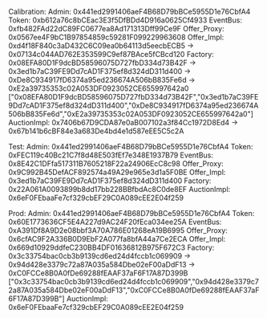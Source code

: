 Calibration:
Admin: 0x441ed2991406aeF4B68D79bBCe5955D1e76CbfA4
Token: 0xb612a76c8bCEac3E3f5DfBDd4D916a0625Cf4933
EventBus: 0xfb482FAd22dC89FC0677ea8Ad171313Dff99Ce9F
Offer_Proxy: 0x0567ee4F9bC1B97854859c59281F099229963608
Offer_Impl: 0xd4f18F840c3aD432C6C09ea0b64113d5eecbECB5 -> 0x07134c044AD762E353599C9ef87BAce5fCBcd120
Factory: 0x08EFA80D1F9dcBD58596075D727fbD334d73B42F -> 0x3ed1b7aC39FE9Dd7cAD1F375ef8d324dD311d400 -> 0xDe8C934917fD6374a95ed236674A506bB835Fe6d -> 0xE2a39735353c02A053DF0923052CE655997642a0
["0x08EFA80D1F9dcBD58596075D727fbD334d73B42F","0x3ed1b7aC39FE9Dd7cAD1F375ef8d324dD311d400","0xDe8C934917fD6374a95ed236674A506bB835Fe6d","0xE2a39735353c02A053DF0923052CE655997642a0"]
AuctionImpl: 0x7406b67D9CDA87e0aB007102a3f84Cc1972D8Ed4 -> 0x67b141b6cBF84e3a683De4bd4e1d587eEE5C5c2A

Test:
Admin: 0x441ed2991406aeF4B68D79bBCe5955D1e76CbfA4
Token: 0xFEC119c40Bc21C7f8d48E503fEf7e348E1937B79
EventBus: 0x8E42C1DFfa517311B7605218F22a24906EcC8c98
Offer_Proxy: 0x9C992B45DefACF892574a49A29e965e3d1a5F0BE
Offer_Impl: 0x3ed1b7aC39FE9Dd7cAD1F375ef8d324dD311d400
Factory: 0x22A061A0093899b8dd17bb228BBfbdAc8C0de8EF
AuctionImpl: 0x6eF0FEbaaFe7cf329cbEF29C0A089cEE2E04f259


Prod:
Admin: 0x441ed2991406aeF4B68D79bBCe5955D1e76CbfA4
Token: 0x60E1773636CF5E4A227d9AC24F20fEca034ee25A
EventBus: 0xA391Df8A9D2e08bbf3A70A786E01268eA19B6995
Offer_Proxy: 0x6cfAC9F2A336B0D9EbF2A077fa8bfA44a7Ce2ECA
Offer_Impl: 0x669d10929ddfeC230BB4DF01636812B975F672C3
Factory: 0x3c33754bac0cb3b9139cd6ed24d4fccb1c069909 -> 0x94d428e3379c72a87A035a584Dbe02eF00aDdF13 -> 0xC0FCCe8B0A0fDe69288fEAAF37aF6F17A87D399B
["0x3c33754bac0cb3b9139cd6ed24d4fccb1c069909","0x94d428e3379c72a87A035a584Dbe02eF00aDdF13","0xC0FCCe8B0A0fDe69288fEAAF37aF6F17A87D399B"]
AuctionImpl: 0x6eF0FEbaaFe7cf329cbEF29C0A089cEE2E04f259
